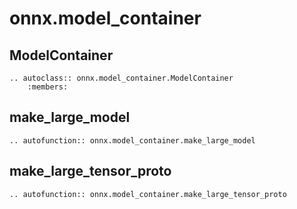 # onnx.model_container

## ModelContainer

```{eval-rst}
.. autoclass:: onnx.model_container.ModelContainer
    :members:
```

## make_large_model

```{eval-rst}
.. autofunction:: onnx.model_container.make_large_model
```

## make_large_tensor_proto

```{eval-rst}
.. autofunction:: onnx.model_container.make_large_tensor_proto
```

